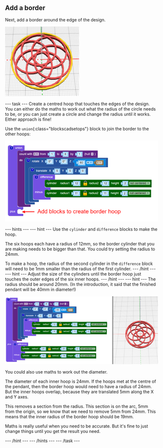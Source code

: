 ## Add a border

Next, add a border around the edge of the design. 

![screenshot](images/pendant-border-show.png) 

--- task ---
Create a centred hoop that touches the edges of the design. You can either do the maths to work out what the radius of the circle needs to be, or you can just create a circle and change the radius until it works. Either approach is fine!

Use the `union`{:class="blockscadsetops"} block to join the border to the other hoops:
	
![screenshot](images/pendant-union.png) 

--- hints --- 
--- hint ---
Use the `cylinder` and `difference` blocks to make the hoop. 

The six hoops each have a radius of 12mm, so the border cylinder that you are making needs to be bigger than that. You could try setting the radius to 24mm. 

To make a hoop, the radius of the second cylinder in the `difference` block will need to be 1mm smaller than the radius of the first cylinder. 
--- /hint ---
--- hint ---
Adjust the size of the cylinders until the border hoop just touches the outer edges of the six inner hoops. 
--- /hint ---
--- hint ---
The radius should be around 20mm. (In the introduction, it said that the finished pendant will be 40mm in diameter!)

![screenshot](images/pendant-border.png)
	
You could also use maths to work out the diameter. 

The diameter of each inner hoop is 24mm. If the hoops met at the centre of the pendant, then the border hoop would need to have a radius of 24mm. But the inner hoops overlap, because they are translated 5mm along the X and Y axes. 

This removes a section from the radius. This section is on the arc, 5mm from the origin, so we know that we need to remove 5mm from 24mm. This means that the inner radius of the border hoop should be 19mm. 

Maths is really useful when you need to be accurate. But it's fine to just change things until you get the result you need. 

--- /hint ---
--- /hints --- 
--- /task ---
